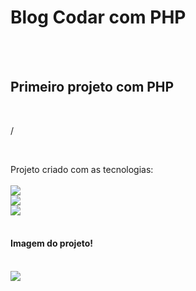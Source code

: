 <h1>Blog Codar com PHP</h1>
<br>
<br>
<h2>Primeiro projeto com PHP </h2>
<br>
<p> /</p>
<br>
<p>Projeto criado com as tecnologias:
<br>
<br>
    <img src="https://img.shields.io/badge/HTML5-E34F26?style=for-the-badge&logo=html5&logoColor=white">
    <br>
    <img src="https://img.shields.io/badge/CSS3-1572B6?style=for-the-badge&logo=css3&logoColor=white">
    <br>
    <img src="https://img.shields.io/badge/PHP-777BB4?style=for-the-badge&logo=php&logoColor=white"></img>
<br>
<br>
<h4> Imagem do projeto! </h4>
<br> 
    <img src="![image](https://github.com/JhonatanSamuel/Blog-Codar-PHP/assets/131177124/ac362889-a723-4bf2-ac43-bb746cac74b9)>
    <br>
    <br>
    <img src"">

